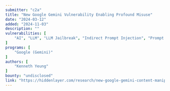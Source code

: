 ```yaml
---
submitter: "c2a"
title: "New Google Gemini Vulnerability Enabling Profound Misuse"
date: "2024-03-12"
added: "2024-11-03"
description: ""
vulnerabilities: [
    "AI", "LLM", "LLM Jailbreak", "Indirect Prompt Injection", "Prompt leaking"
]
programs: [
    "Google (Gemini)"
]
authors: [
    "Kenneth Yeung"
]
bounty: "undisclosed"
link: "https://hiddenlayer.com/research/new-google-gemini-content-manipulation-vulns-found/#Overview"
---
```




